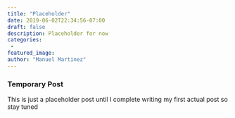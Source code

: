 ```yaml
---
title: "Placeholder"
date: 2019-06-02T22:34:56-07:00
draft: false
description: Placeholder for now
categories:
 -
featured_image:
author: "Manuel Martinez"
---
```


### Temporary Post

This is just a placeholder post until I complete writing my first actual post so stay tuned
